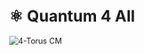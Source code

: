 # ⚛︎ Quantum 4 All

<p align="center">

![4-Torus CM](https://user-images.githubusercontent.com/113218619/234465247-f663de8d-04ec-4310-96ec-653ba01e7614.gif)







